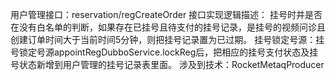 用户管理接口：reservation/regCreateOrder
接口实现逻辑描述：
挂号时并是否在没有白名单的判断，如果存在已挂号且待支付的挂号记录，是挂号的视频问诊且创建订单时间大于当前时间5分钟，则把挂号记录置为已过期。
挂号锁定号源：挂号锁定号源appointRegDubboService.lockReg后，把相应的挂号支付状态及挂号状态新增到用户管理的挂号记录表里面。
涉及到技术：RocketMetaqProducer